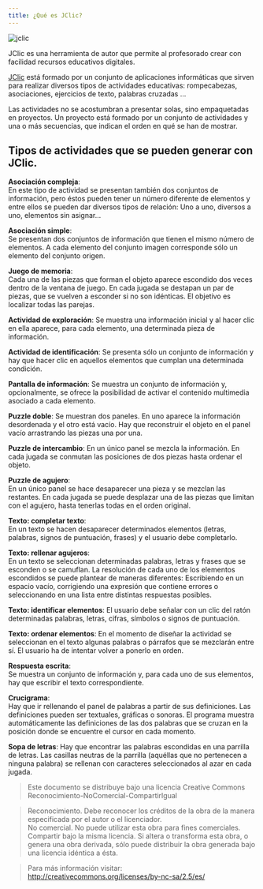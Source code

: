 ```yaml
---
title: ¿Qué es JClic?
---
```


![jclic](http://clic.xtec.es/img/jclic_logo.gif "jclic")  
  

JClic es una herramienta de autor que permite al profesorado crear con facilidad recursos educativos digitales.  

[JClic](http://clic.xtec.es/es/jclic/index.htm) está formado por un conjunto de aplicaciones informáticas que sirven para realizar diversos tipos de actividades educativas: rompecabezas, asociaciones, ejercicios de texto, palabras cruzadas ...

Las actividades no se acostumbran a presentar solas, sino empaquetadas en proyectos. Un proyecto está formado por un conjunto de actividades y una o más secuencias, que indican el orden en qué se han de mostrar.

## Tipos de actividades que se pueden generar con JClic.  
  
__Asociación compleja__:  
En este tipo de actividad se presentan también dos conjuntos de información, pero éstos pueden tener un número diferente de elementos y entre ellos se pueden dar diversos tipos de relación: Uno a uno, diversos a uno, elementos sin asignar...  
  
__Asociación simple__:  
Se presentan dos conjuntos de información que tienen el mismo número de elementos. A cada elemento del conjunto imagen corresponde sólo un elemento del conjunto origen.  
  
__Juego de memoria__:  
Cada una de las piezas que forman el objeto aparece escondido dos veces dentro de la ventana de juego. En cada jugada se destapan un par de piezas, que se vuelven a esconder si no son idénticas. El objetivo es localizar todas las parejas.  
  
__Actividad de exploración__:
Se muestra una información inicial y al hacer clic en ella aparece, para cada elemento, una determinada pieza de información.  
  
__Actividad de identificación__:
Se presenta sólo un conjunto de información y hay que hacer clic en aquellos elementos que cumplan una determinada condición.  
  
__Pantalla de información__:
Se muestra un conjunto de información y, opcionalmente, se ofrece la posibilidad de activar el contenido multimedia asociado a cada elemento.  
  
__Puzzle doble__:
Se muestran dos paneles. En uno aparece la información desordenada y el otro está vacío. Hay que reconstruir el objeto en el panel vacío arrastrando las piezas una por una.  
  
__Puzzle de intercambio__:
En un único panel se mezcla la información. En cada jugada se conmutan las posiciones de dos piezas hasta ordenar el objeto.  
  
__Puzzle de agujero__:  
En un único panel se hace desaparecer una pieza y se mezclan las restantes. En cada jugada se puede desplazar una de las piezas que limitan con el agujero, hasta tenerlas todas en el orden original.  
  
__Texto: completar texto__:  
En un texto se hacen desaparecer determinados elementos (letras, palabras, signos de puntuación, frases) y el usuario debe completarlo.  
  
__Texto: rellenar agujeros__:  
En un texto se seleccionan determinadas palabras, letras y frases que se esconden o se camuflan. La resolución de cada uno de los elementos escondidos se puede plantear de maneras diferentes: Escribiendo en un espacio vacío, corrigiendo una expresión que contiene errores o seleccionando en una lista entre distintas respuestas posibles.  
  
__Texto: identificar elementos__:
El usuario debe señalar con un clic del ratón determinadas palabras, letras, cifras, símbolos o signos de puntuación.  
  
__Texto: ordenar elementos__:
En el momento de diseñar la actividad se seleccionan en el texto algunas palabras o párrafos que se mezclarán entre sí. El usuario ha de intentar volver a ponerlo en orden.  
  
__Respuesta escrita__:  
Se muestra un conjunto de información y, para cada uno de sus elementos, hay que escribir el texto correspondiente.  
  
__Crucigrama__:  
Hay que ir rellenando el panel de palabras a partir de sus definiciones. Las definiciones pueden ser textuales, gráficas o sonoras. El programa muestra automáticamente las definiciones de las dos palabras que se cruzan en la posición donde se encuentre el cursor en cada momento.  
  
__Sopa de letras__:
Hay que encontrar las palabras escondidas en una parrilla de letras. Las casillas neutras de la parrilla (aquéllas que no pertenecen a ninguna palabra) se rellenan con caracteres seleccionados al azar en cada jugada.  
  
  
> Este documento se distribuye bajo una licencia Creative Commons Reconocimiento-NoComercial-CompartirIgual  
  
> Reconocimiento. Debe reconocer los créditos de la obra de la manera especificada por el autor o el licenciador.  
No comercial. No puede utilizar esta obra para fines comerciales.  
Compartir bajo la misma licencia. Si altera o transforma esta obra, o genera una obra derivada, sólo puede distribuir la obra generada bajo una licencia idéntica a ésta.  
  
> Para más información visitar: http://creativecommons.org/licenses/by-nc-sa/2.5/es/